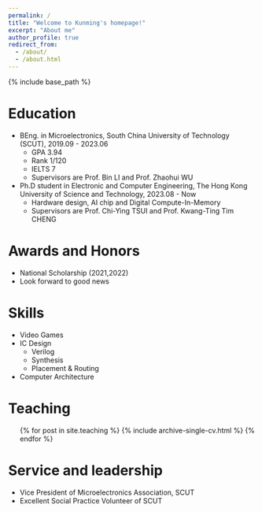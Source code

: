 ```yaml
---
permalink: /
title: "Welcome to Kunming's homepage!"
excerpt: "About me"
author_profile: true
redirect_from: 
  - /about/
  - /about.html
---
```



{% include base_path %}

Education
======
* BEng. in Microelectronics, South China University of Technology (SCUT), 2019.09 - 2023.06
  * GPA    3.94
  * Rank   1/120
  * IELTS  7
  * Supervisors are Prof. Bin LI and Prof. Zhaohui WU
* Ph.D student in Electronic and Computer Engineering, The Hong Kong University of Science and Technology, 2023.08 - Now
  * Hardware design, AI chip and Digital Compute-In-Memory
  * Supervisors are Prof. Chi-Ying TSUI and Prof. Kwang-Ting Tim CHENG

Awards and Honors
======
* National Scholarship (2021,2022)
* Look forward to good news

  
Skills
======
* Video Games
* IC Design
  * Verilog
  * Synthesis
  * Placement & Routing
* Computer Architecture

  
Teaching
======
  <ul>{% for post in site.teaching %}
    {% include archive-single-cv.html %}
  {% endfor %}</ul>
  
Service and leadership
======
* Vice President of Microelectronics Association, SCUT
* Excellent Social Practice Volunteer of SCUT

